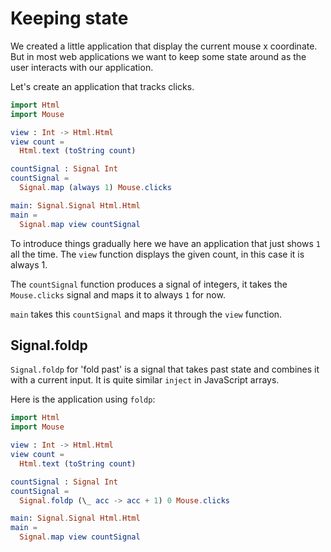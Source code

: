 # Keeping state

We created a little application that display the current mouse x coordinate. But in most web applications we want to keep some state around as the user interacts with our application. 

Let's create an application that tracks clicks.

```elm
import Html
import Mouse

view : Int -> Html.Html
view count =
  Html.text (toString count)

countSignal : Signal Int
countSignal =
  Signal.map (always 1) Mouse.clicks

main: Signal.Signal Html.Html
main =
  Signal.map view countSignal
```

To introduce things gradually here we have an application that just shows `1` all the time. The `view` function displays the given count, in this case it is always 1.

The `countSignal` function produces a signal of integers, it takes the `Mouse.clicks` signal and maps it to always `1` for now.

`main` takes this `countSignal` and maps it through the `view` function.

## Signal.foldp

`Signal.foldp` for 'fold past' is a signal that takes past state and combines it with a current input. It is quite similar `inject` in JavaScript arrays.

Here is the application using `foldp`:

```elm
import Html
import Mouse

view : Int -> Html.Html
view count =
  Html.text (toString count)

countSignal : Signal Int
countSignal =
  Signal.foldp (\_ acc -> acc + 1) 0 Mouse.clicks

main: Signal.Signal Html.Html
main =
  Signal.map view countSignal
```
